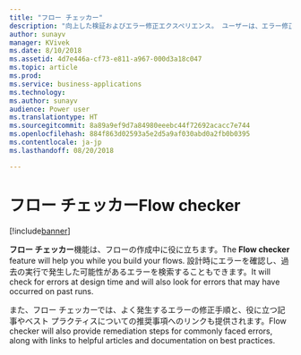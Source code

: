 ```yaml
---
title: "フロー チェッカー"
description: "向上した検証およびエラー修正エクスペリエンス。 ユーザーは、エラー修正方法についてのコンテキスト内ヘルプを提供され、失敗しないフローの作成をガイドされます。"
author: sunayv
manager: KVivek
ms.date: 8/10/2018
ms.assetid: 4d7e446a-cf73-e811-a967-000d3a18c047
ms.topic: article
ms.prod: 
ms.service: business-applications
ms.technology: 
ms.author: sunayv
audience: Power user
ms.translationtype: HT
ms.sourcegitcommit: 8a89a9ef9d7a84980eeebc44f72692acacc7e744
ms.openlocfilehash: 884f863d02593a5e2d5a9af030abd0a2fb0b0395
ms.contentlocale: ja-jp
ms.lasthandoff: 08/20/2018

---
```

# <a name="flow-checker"></a><span data-ttu-id="a5507-104">フロー チェッカー</span><span class="sxs-lookup"><span data-stu-id="a5507-104">Flow checker</span></span>


[!include[banner](../../includes/banner.md)]

<span data-ttu-id="a5507-105">**フロー チェッカー**機能は、フローの作成中に役に立ちます。</span><span class="sxs-lookup"><span data-stu-id="a5507-105">The **Flow checker** feature will help you while you build your flows.</span></span> <span data-ttu-id="a5507-106">設計時にエラーを確認し、過去の実行で発生した可能性があるエラーを検索することもできます。</span><span class="sxs-lookup"><span data-stu-id="a5507-106">It will check for errors at design time and will also look for errors that may have occurred on past runs.</span></span> 

<span data-ttu-id="a5507-107">また、フロー チェッカーでは、よく発生するエラーの修正手順と、役に立つ記事やベスト プラクティスについての推奨事項へのリンクも提供されます。</span><span class="sxs-lookup"><span data-stu-id="a5507-107">Flow checker will also provide remediation steps for commonly faced errors, along with links to helpful articles and documentation on best practices.</span></span>


